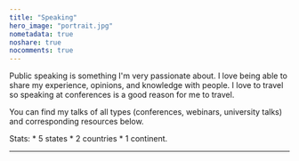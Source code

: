 ```yaml
---
title: "Speaking"
hero_image: "portrait.jpg"
nometadata: true
noshare: true
nocomments: true
---
```


Public speaking is something I'm very passionate about. I love being able to
share my experience, opinions, and knowledge with people. I love to travel
so speaking at conferences is a good reason for me to travel.

You can find my talks of all types (conferences, webinars, university talks)
and corresponding resources below.

Stats:
    * 5 states
    * 2 countries
    * 1 continent.

---
